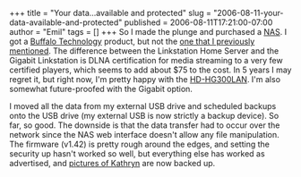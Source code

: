 +++
title = "Your data...available and protected"
slug = "2006-08-11-your-data-available-and-protected"
published = 2006-08-11T17:21:00-07:00
author = "Emil"
tags = []
+++
So I made the plunge and purchased a
[NAS](http://emillerch.blogspot.com/2006/05/is-it-really-that-much-to-ask-for.html).
I got a [Buffalo Technology](http://www.buffalotech.com) product, but
not the [one that I previously
mentioned](http://www.buffalotech.com/products/product-detail.php?productid=131&categoryid=28).
The difference between the Linkstation Home Server and the Gigabit
Linkstation is DLNA certification for media streaming to a very few
certified players, which seems to add about $75 to the cost. In 5 years
I may regret it, but right now, I'm pretty happy with the
[HD-HG300LAN](http://www.buffalotech.com/products/product-detail.php?productid=106&categoryid=22).
I'm also somewhat future-proofed with the Gigabit option.  
  
I moved all the data from my external USB drive and scheduled backups
onto the USB drive (my external USB is now strictly a backup device). So
far, so good. The downside is that the data transfer had to occur over
the network since the NAS web interface doesn't allow any file
manipulation. The firmware (v1.42) is pretty rough around the edges, and
setting the security up hasn't worked so well, but everything else has
worked as advertised, and [pictures of
Kathryn](http://kathrynmarie.shutterfly.com) are now backed up.
